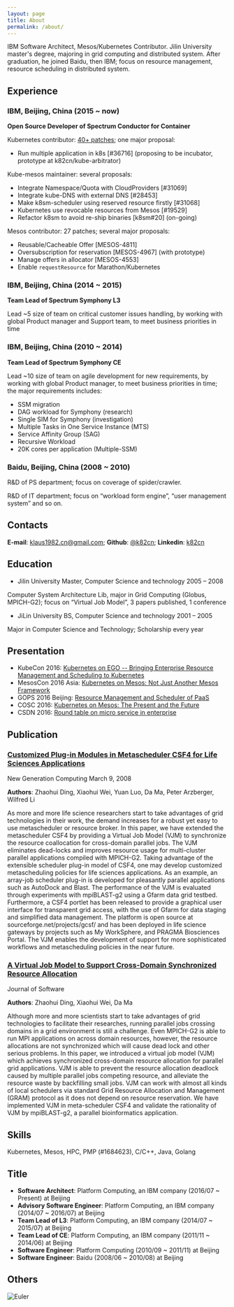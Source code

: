 ```yaml
---
layout: page
title: About
permalink: /about/
---
```


IBM Software Architect, Mesos/Kubernetes Contributor. Jilin University master's degree, majoring in grid computing and distributed system. After graduation, he joined Baidu, then IBM; focus on resource management, resource scheduling in distributed system.

## Experience

### IBM, Beijing, China (2015 ~ now)

__Open Source Developer of Spectrum Conductor for Container__

Kubernetes contributor: [40+ patches](http://t.cn/RMF2x2B); one major proposal:

* Run multiple application in k8s [#36716] (proposing to be incubator, prototype at k82cn/kube-arbitrator)

Kube-mesos maintainer: several proposals:

* Integrate Namespace/Quota with CloudProviders [#31069]
* Integrate kube-DNS with external DNS [#28453]
* Make k8sm-scheduler using reserved resource firstly [#31068]
* Kubernetes use revocable resources from Mesos [#19529]
* Refactor k8sm to avoid re-ship binaries [k8sm#20] (on-going)

Mesos contributor: 27 patches; several major proposals:

* Reusable/Cacheable Offer [MESOS-4811]
* Oversubscription for reservation [MESOS-4967] (with prototype)
* Manage offers in allocator [MESOS-4553]
* Enable `requestResource` for Marathon/Kubernetes

### IBM, Beijing, China (2014 ~ 2015)

__Team Lead of Spectrum Symphony L3__

Lead ~5 size of team on critical customer issues handling, by working with global Product manager and Support team, to meet business priorities in time

### IBM, Beijing, China (2010 ~ 2014)

__Team Lead of Spectrum Symphony CE__

Lead ~10 size of team on agile development for new requirements, by working with global Product manager, to meet business priorities in time; the major requirements includes:

* SSM migration
* DAG workload for Symphony (research)
* Single SIM for Symphony (investigation)
* Multiple Tasks in One Service Instance (MTS)
* Service Affinity Group (SAG)
* Recursive Workload
* 20K cores per application (Multiple-SSM)

### Baidu, Beijing, China (2008 ~ 2010)

R&D of PS department; focus on coverage of spider/crawler.

R&D of IT department; focus on “workload form engine”, “user management system” and so on.

## Contacts
__E-mail__: [klaus1982.cn@gmail.com](mailto:klaus1982.cn@gmail.com); __Github__: [@k82cn](http://www.github.com/k82cn); __Linkedin__: [k82cn](http://cn.linkedin.com/in/k82cn)

## Education

* Jilin University Master, Computer Science and technology 2005 – 2008

Computer System Architecture Lib, major in Grid Computing (Globus, MPICH-G2); focus on “Virtual Job Model”, 3 papers published, 1 conference

* JiLin University BS, Computer Science and technology 2001 – 2005

Major in Computer Science and Technology; Scholarship every year

## Presentation

* KubeCon 2016: [Kubernetes on EGO -- Bringing Enterprise Resource Management and Scheduling to Kubernetes](http://sched.co/8K3n)
* MesosCon 2016 Asia: [Kubernetes on Mesos: Not Just Another Mesos Framework](http://sched.co/8QFB)
* GOPS 2016 Beijing: [Resource Management and Scheduler of PaaS](http://gops2016-beijing.eventdove.com/)
* COSC 2016: [Kubernetes on Mesos: The Present and the Future](http://www.huodongxing.com/go/coscon2016)
* CSDN 2016: [Round table on micro service in enterprise](http://cctc.csdn.net/m/zone/cctc2016/schedule)

## Publication

### [__Customized Plug-in Modules in Metascheduler CSF4 for Life Sciences Applications__](http://link.springer.com/article/10.1007/s00354-007-0024-6?no-access=true)

New Generation Computing March 9, 2008

__Authors__: Zhaohui Ding, Xiaohui Wei, Yuan Luo, Da Ma, Peter Arzberger, Wilfred Li

As more and more life science researchers start to take advantages of grid technologies in their work, the demand increases for a robust yet easy to use metascheduler or resource broker. In this paper, we have extended the metascheduler CSF4 by providing a Virtual Job Model (VJM) to synchronize the resource coallocation for cross-domain parallel jobs. The VJM eliminates dead-locks and improves resource usage for multi-cluster parallel applications compiled with MPICH-G2. Taking advantage of the extensible scheduler plug-in model of CSF4, one may develop customized metascheduling policies for life sciences applications.  As an example, an array-job scheduler plug-in is developed for pleasantly parallel applications such as AutoDock and Blast. The performance of the VJM is evaluated through experiments with mpiBLAST-g2 using a Gfarm data grid testbed. Furthermore, a CSF4 portlet has been released to provide a graphical user interface for transparent grid access, with the use of Gfarm for data staging and simplified data management.  The platform is open source at sourceforge.net/projects/gcsf/ and has been deployed in life science gateways by projects such as My WorkSphere, and PRAGMA Biosciences Portal. The VJM enables the development of support for more sophisticated workflows and metascheduling policies in the near future.

### [__A Virtual Job Model to Support Cross-Domain Synchronized Resource Allocation__](http://www.cs.indiana.edu/~yuanluo/publications/VJM.pdf)

Journal of Software

__Authors__: Zhaohui Ding, Xiaohui Wei, Da Ma

Although more and more scientists start to take advantages of grid technologies to facilitate their researches, running parallel jobs crossing domains in a grid environment is still a challenge. Even MPICH-G2 is able to run MPI applications on across domain resources, however, the resource allocations are not synchronized which will cause dead lock and other serious problems. In this paper, we introduced a virtual job model (VJM) which achieves synchronized cross-domain resource allocation for parallel grid applications. VJM is able to prevent the resource allocation deadlock caused by multiple parallel jobs competing resource, and alleviate the resource waste by backfilling small jobs. VJM can work with almost all kinds of local schedulers via standard Grid Resource Allocation and Management (GRAM) protocol as it does not depend on resource reservation. We have implemented VJM in meta-scheduler CSF4 and validate the rationality of VJM by mpiBLAST-g2, a parallel bioinformatics application.

## Skills

Kubernetes, Mesos, HPC, PMP (#1684623), C/C++, Java, Golang

## Title

* __Software Architect__: Platform Computing, an IBM company (2016/07 ~ Present) at Beijing
* __Advisory Software Engineer__: Platform Computing, an IBM company (2014/07 ~ 2016/07) at Beijing
* __Team Lead of L3__: Platform Computing, an IBM company (2014/07 ~ 2015/07) at Beijing
* __Team Lead of CE__: Platform Computing, an IBM company (2011/11 ~ 2014/06) at Beijing
* __Software Engineer__: Platform Computing (2010/09 ~ 2011/11) at Beijing
* __Software Engineer__: Baidu (2008/06 ~ 2010/08) at Beijing

## Others

![Euler](https://projecteuler.net/profile/k82cn.png)

